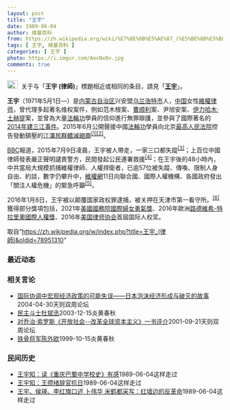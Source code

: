 ```yaml
---
layout: post
title: "王宇"
date: 1989-06-04
author: 维基百科
from: https://zh.wikipedia.org/wiki/%E7%8E%8B%E5%AE%87_(%E5%BE%8B%E5%B8%AB)
tags: [ 王宇, 维基百科 ]
categories: [ 王宇 ]
photo: https://i.imgur.com/AexNx0v.jpg
comments: true
---
```

<div class="mw-parser-output"><div role="note" class="hatnote navigation-not-searchable"><span typeof="mw:File"><a href="/wiki/Wikipedia:%E6%B6%88%E6%AD%A7%E4%B9%89" title="Wikipedia:消歧义"><img src="//upload.wikimedia.org/wikipedia/commons/thumb/5/5f/Disambig_gray.svg/25px-Disambig_gray.svg.png" decoding="async" width="25" height="19" class="mw-file-element" srcset="//upload.wikimedia.org/wikipedia/commons/thumb/5/5f/Disambig_gray.svg/38px-Disambig_gray.svg.png 1.5x, //upload.wikimedia.org/wikipedia/commons/thumb/5/5f/Disambig_gray.svg/50px-Disambig_gray.svg.png 2x" data-file-width="220" data-file-height="168"></a></span><style data-mw-deduplicate="TemplateStyles:r74069148">body:not(.skin-minerva) .mw-parser-output .ifmobile>.mobile{display:none}body.skin-minerva .mw-parser-output .ifmobile>.nomobile{display:inherit;display:initial}</style><span class="ifmobile"><span class="nomobile">&nbsp;&nbsp;</span><span class="mobile"></span></span>关于与「<b>王宇 (律師)</b>」標題相近或相同的条目，請見「<b><a href="/wiki/%E7%8E%8B%E5%AE%87" class="mw-disambig" title="王宇">王宇</a></b>」。</div>

<p><b>王宇</b>（1971年5月1日<span class="useeditintro" title="Template:BLP editintro">—</span>）是<a href="/wiki/%E5%86%85%E8%92%99%E5%8F%A4%E8%87%AA%E6%B2%BB%E5%8C%BA" title="内蒙古自治区">内蒙古自治区</a>兴安盟<a href="/wiki/%E4%B9%8C%E5%85%B0%E6%B5%A9%E7%89%B9%E5%B8%82" title="乌兰浩特市">乌兰浩特市</a>人，<a href="/wiki/%E4%B8%AD%E5%8D%8E%E4%BA%BA%E6%B0%91%E5%85%B1%E5%92%8C%E5%9B%BD" title="中华人民共和国">中国</a>女性<a href="/wiki/%E7%B6%AD%E6%AC%8A%E5%BE%8B%E5%B8%AB" class="mw-redirect" title="維權律師">維權律师</a>，曾代理多起著名维权案件，例如范木根案、<a href="/wiki/%E6%9B%B9%E9%A1%BA%E5%88%A9" title="曹顺利">曹顺利</a>案、尹旭安案、<a href="/wiki/%E4%BC%8A%E5%8A%9B%E5%93%88%E6%9C%A8%C2%B7%E5%9C%9F%E8%B5%AB%E6%8F%90" title="伊力哈木·土赫提">伊力哈木·土赫提</a>案，並曾為大量<a href="/wiki/%E6%B3%95%E8%BC%AA%E5%8A%9F" class="mw-redirect" title="法輪功">法輪功</a>學員的信仰進行無罪辯護，並參與了國際著名的<a href="/wiki/2014%E5%B9%B4%E5%BB%BA%E4%B8%89%E6%B1%9F%E4%BA%8B%E4%BB%B6" title="2014年建三江事件">2014年建三江事件</a>。2015年6月公開聲援中國<a href="/wiki/%E6%B3%95%E8%BC%AA%E5%8A%9F" class="mw-redirect" title="法輪功">法輪功</a>學員向北京<a href="/wiki/%E4%B8%AD%E5%8D%8E%E4%BA%BA%E6%B0%91%E5%85%B1%E5%92%8C%E5%9B%BD%E6%9C%80%E9%AB%98%E4%BA%BA%E6%B0%91%E6%B3%95%E9%99%A2" title="中华人民共和国最高人民法院">最高人民法院</a>控告發動鎮壓的<a href="/wiki/%E6%B1%9F%E6%BE%A4%E6%B0%91" class="mw-redirect" title="江澤民">江澤民</a><a href="/wiki/%E7%BE%A4%E9%AB%94%E6%BB%85%E7%B5%95%E7%BD%AA" class="mw-redirect" title="群體滅絕罪">群體滅絕罪</a><sup id="cite_ref-1" class="reference"><a href="#cite_note-1">[1]</a></sup><sup id="cite_ref-2" class="reference"><a href="#cite_note-2">[2]</a></sup>。
</p><p><a href="/wiki/BBC" class="mw-redirect" title="BBC">BBC</a>報道，2015年7月9日凌晨，王宇被人帶走，一家三口都失蹤<sup id="cite_ref-BBC0709_3-0" class="reference"><a href="#cite_note-BBC0709-3">[3]</a></sup>；上百位中國律師發表嚴正聲明譴責警方，民間發起公民連署救援<sup id="cite_ref-EPO0710_4-0" class="reference"><a href="#cite_note-EPO0710-4">[4]</a></sup>；在王宇後的48小時內，中共當局大規模抓捕維權律師、人權捍衛者，已逾57位被失蹤、傳喚、限制人身自由、約談，數字仍攀升中，<a href="/wiki/%E7%B6%AD%E6%AC%8A%E7%B6%B2" class="mw-redirect" title="維權網">維權網</a>11日向聯合國、國際人權機構、各國政府發出「關注人權危機」的緊急呼籲<sup id="cite_ref-5" class="reference"><a href="#cite_note-5">[5]</a></sup>。
</p><p>2016年1月8日，王宇被以颠覆国家政权罪逮捕，被关押在天津市第一看守所。<sup id="cite_ref-6" class="reference"><a href="#cite_note-6">[6]</a></sup>獲得部分獎項包括，2021年<a href="/wiki/%E7%BE%8E%E5%9C%8B%E5%9C%8B%E5%8B%99%E9%99%A2" class="mw-redirect" title="美國國務院">美國國務院</a><a href="/wiki/%E5%9B%BD%E9%99%85%E5%A6%87%E5%A5%B3%E5%8B%87%E6%B0%94%E5%A5%96" title="国际妇女勇气奖">國際婦女勇氣獎</a>、2016年歐洲<a href="/wiki/%E8%B7%AF%E5%BE%B7%E7%B6%AD%E5%B8%8C-%E7%89%B9%E6%8B%89%E9%87%8C%E5%A5%A7%E5%9C%8B%E9%9A%9B%E4%BA%BA%E6%AC%8A%E7%8D%8E" title="路德維希-特拉里奧國際人權獎">路德維希-特拉里奧國際人權獎</a>、2016年<a href="/wiki/%E7%BE%8E%E5%9B%BD%E5%BE%8B%E5%B8%88%E5%8D%8F%E4%BC%9A" class="mw-redirect" title="美国律师协会">美国律师协会</a>首屆国际人权奖。
</p>
<meta property="mw:PageProp/toc">
</div><!--esi <esi:include src="/esitest-fa8a495983347898/content" /> --><noscript><img src="//zh.wikipedia.org/wiki/Special:CentralAutoLogin/start?type=1x1" alt="" title="" width="1" height="1" style="border: none; position: absolute;"></noscript>
<div class="printfooter" data-nosnippet="">取自“<a dir="ltr" href="https://zh.wikipedia.org/w/index.php?title=王宇_(律師)&amp;oldid=78951310">https://zh.wikipedia.org/w/index.php?title=王宇_(律師)&amp;oldid=78951310</a>”</div><div id="recent-news"><h3>最近动态</h3><ul></ul></div><div id="open-opinion"><h3>相关言论</h3><ul><li><a href="https://nodebe4.github.io/opinion/2004-04-30/%E5%9B%BD%E9%99%85%E5%8D%8F%E8%B0%83%E4%B8%AD%E5%AE%8F%E8%A7%82%E7%BB%8F%E6%B5%8E%E6%94%BF%E7%AD%96%E7%9A%84%E5%8F%AF%E8%83%BD%E5%A4%B1%E8%AF%AF-%E6%97%A5%E6%9C%AC%E6%B3%A1%E6%B2%AB%E7%BB%8F%E6%B5%8E%E5%BD%A2%E6%88%90%E4%B8%8E%E7%A0%B4%E7%81%AD%E7%9A%84%E6%95%85%E4%BA%8B/" title="王宇">国际协调中宏观经济政策的可能失误——日本泡沫经济形成与破灭的故事</a><time>2004-04-30</time><a class="tag">天则双周论坛</a></li>
<li><a href="https://nodebe4.github.io/opinion/2003-12-15/%E6%B0%91%E4%B8%BB%E6%96%97%E5%A3%AB%E6%9D%9C%E6%96%8C%E4%B8%9E/" title="王宇明">民主斗士杜斌丞</a><time>2003-12-15</time><a class="tag">炎黄春秋</a></li>
<li><a href="https://nodebe4.github.io/opinion/2001-09-21/%E5%AF%B9%E4%B9%94%E6%B2%BB-%E7%B4%A2%E7%BD%97%E6%96%AF-%E5%BC%80%E6%94%BE%E7%A4%BE%E4%BC%9A-%E6%94%B9%E9%9D%A9%E5%85%A8%E7%90%83%E8%B5%84%E6%9C%AC%E4%B8%BB%E4%B9%89-%E4%B8%80%E4%B9%A6%E8%AF%84%E4%BB%8B/" title="王宇">对乔治·索罗斯《开放社会--改革全球资本主义》一书评介</a><time>2001-09-21</time><a class="tag">天则双周论坛</a></li>
<li><a href="https://nodebe4.github.io/opinion/1999-10-15/%E9%93%81%E9%AA%A8%E5%B0%86%E5%86%9B%E9%99%88%E5%A4%96%E6%AC%A7/" title="王宇明">铁骨将军陈外欧</a><time>1999-10-15</time><a class="tag">炎黄春秋</a></li>
</ul></div><div id="mjls-record"><h3>民间历史</h3><ul><li><a href="https://nodebe4.github.io/mjlsh/1989-06-04/%E7%8E%8B%E5%AE%87%E7%9F%A5-%E8%AF%BB-%E9%87%8D%E5%BA%86%E5%B7%B4%E8%9C%80%E4%B8%AD%E5%AD%A6%E6%A0%A1%E5%8F%B2-%E6%9C%89%E6%84%9F/" title="王宇知">王宇知：读《重庆巴蜀中学校史》有感</a><time>1989-06-04</time><a class="tag">这样走过</a></li>
<li><a href="https://nodebe4.github.io/mjlsh/1989-06-04/%E7%8E%8B%E5%AE%87%E7%9F%A5-%E7%8E%8B%E7%BC%B5%E7%BB%AA%E8%BE%9E%E5%AE%98%E6%8A%97%E6%97%A5/" title="王宇知">王宇知：王缵绪辞官抗日</a><time>1989-06-04</time><a class="tag">这样走过</a></li>
<li><a href="https://nodebe4.github.io/mjlsh/1989-06-04/%E7%8E%8B%E5%AE%87-%E4%BE%AF%E7%91%9B-%E6%9D%8E%E7%BA%A2%E6%97%97%E5%8F%A3%E8%BF%B0-%E5%8D%9C%E4%BC%9F%E5%8D%8E-%E7%B1%B3%E9%B9%A4%E9%83%BD%E9%87%87%E5%86%99-%E7%BA%A2%E5%A2%99%E8%BE%B9%E7%9A%84%E5%8F%8D%E9%9D%A9%E5%91%BD/" title="王宇、侯瑛、李红旗口述 卜伟华 米鹤都采写">王宇、侯瑛、李红旗口述 卜伟华 米鹤都采写：红墙边的反革命</a><time>1989-06-04</time><a class="tag">这样走过</a></li>
</ul></div>